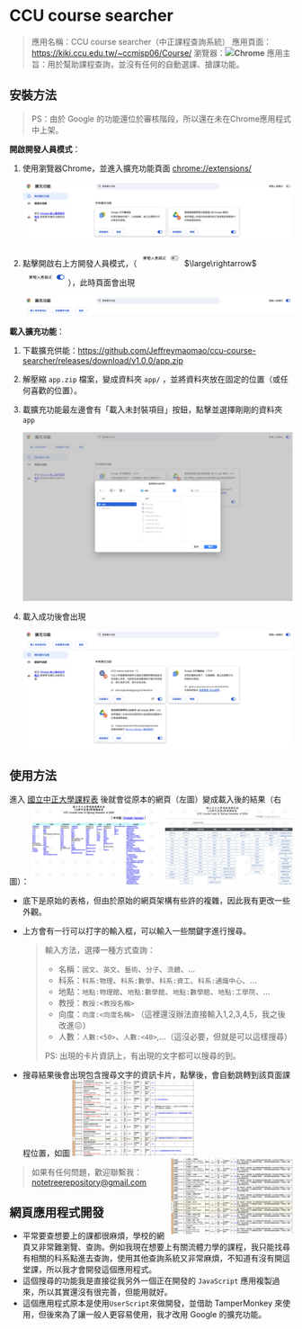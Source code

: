 # CCU course searcher

> 應用名稱：CCU course searcher（中正課程查詢系統）
> 應用頁面：https://kiki.ccu.edu.tw/~ccmisp06/Course/
> 瀏覽器：<img src="https://www.google.com/chrome/static/images/chrome-logo.svg" height="20pt">**Chrome**
> 應用主旨：用於幫助課程查詢，並沒有任何的自動選課、搶課功能。

## 安裝方法

> PS：由於 Google 的功能還位於審核階段，所以還在未在Chrome應用程式中上架。

**開啟開發人員模式**：

1. 使用瀏覽器Chrome，並進入擴充功能頁面 [chrome://extensions/](chrome://extensions/)

    ![](assets/chrome-extension.png)

2. 點擊開啟右上方開發人員模式，（<img src="assets/dev-close.png" height="30px"> $\large\rightarrow$ <img src="assets/dev-open.png" height="30px">），此時頁面會出現

    ![](assets/chrome-extension-dev.png)

**載入擴充功能**：

1. 下載擴充供能：https://github.com/Jeffreymaomao/ccu-course-searcher/releases/download/v1.0.0/app.zip

2. 解壓縮 `app.zip` 檔案，變成資料夾 `app/` ，並將資料夾放在固定的位置（或任何喜歡的位置）。

3. 載擴充功能最左邊會有「載入未封裝項目」按鈕，點擊並選擇剛剛的資料夾 `app` 

    ![](assets/open-folder.png)

4. 載入成功後會出現

    ![](assets/loaded.png)

## 使用方法

進入 [國立中正大學課程表](https://kiki.ccu.edu.tw/~ccmisp06/Course/) 後就會從原本的網頁（左圖）變成載入後的結果（右圖）：
 <img src="assets/ccu-original.png" width="45%"> <img src="assets/ccu-loaded.png" width="45%" align="right">


- 底下是原始的表格，但由於原始的網頁架構有些許的複雜，因此我有更改一些外觀。

- 上方會有一行可以打字的輸入框，可以輸入一些關鍵字進行搜尋。
    > 輸入方法，選擇一種方式查詢：
    >
    > - 名稱：`國文`、`英文`、`藝術`、`分子`、`流體`、...
    > - 科系：`科系:物理`、`科系:數學`、`科系:資工`、`科系:通識中心`、...
    > - 地點：`地點:物理館`、`地點:數學館`、`地點:數學館`、`地點:工學院`、...
    > - 教授：`教授:<教授名稱>`
    > - 向度：`向度:<向度名稱>` （這裡還沒辦法直接輸入1,2,3,4,5，我之後改進😖）
    > - 人數：`人數:<50>`、`人數:<40>`,...（這沒必要，但就是可以這樣搜尋）
    >
    > PS: 出現的卡片資訊上，有出現的文字都可以搜尋的到。

- 搜尋結果後會出現包含搜尋文字的資訊卡片，點擊後，會自動跳轉到該頁面課程位置，如圖
    <img src="assets/search1.png" width="45%"> <img src="assets/search2.png" width="45%" align="right">

> 如果有任何問題，歡迎聯繫我：notetreerepository@gmail.com

## 網頁應用程式開發

- 平常要查想要上的課都很麻煩，學校的網頁又非常難瀏覽、查詢。例如我現在想要上有關流體力學的課程，我只能找尋有相關的科系點進去查詢，使用其他查詢系統又非常麻煩，不知道有沒有開這堂課，所以我才會開發這個應用程式。
- 這個搜尋的功能我是直接從我另外一個正在開發的 `JavaScript` 應用複製過來，所以其實還沒有很完善，但能用就好。
- 這個應用程式原本是使用`UserScript`來做開發，並借助 TamperMonkey 來使用，但後來為了讓一般人更容易使用，我才改用 Google 的擴充功能。